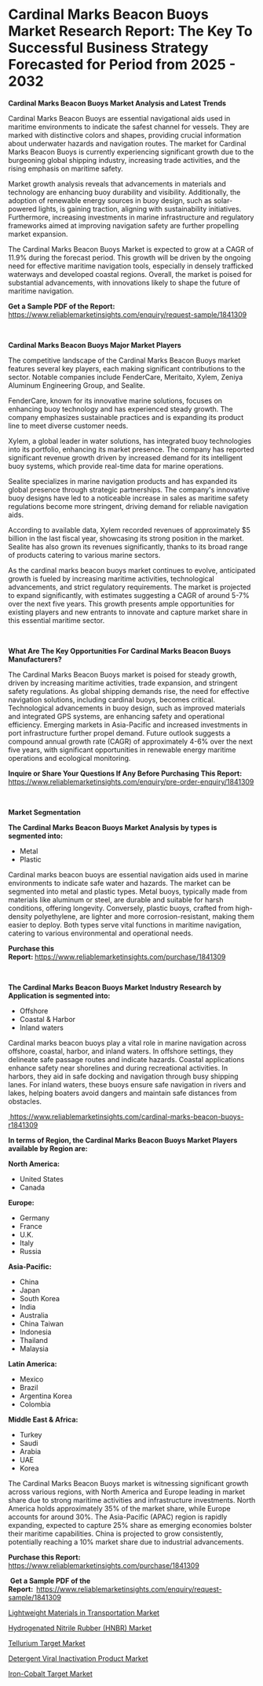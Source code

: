 <p><h1>Cardinal Marks Beacon Buoys Market Research Report: The Key To Successful Business Strategy Forecasted for Period from 2025 - 2032</h1></p><p><strong>Cardinal Marks Beacon Buoys Market Analysis and Latest Trends</strong></p>
<p><p>Cardinal Marks Beacon Buoys are essential navigational aids used in maritime environments to indicate the safest channel for vessels. They are marked with distinctive colors and shapes, providing crucial information about underwater hazards and navigation routes. The market for Cardinal Marks Beacon Buoys is currently experiencing significant growth due to the burgeoning global shipping industry, increasing trade activities, and the rising emphasis on maritime safety.</p><p>Market growth analysis reveals that advancements in materials and technology are enhancing buoy durability and visibility. Additionally, the adoption of renewable energy sources in buoy design, such as solar-powered lights, is gaining traction, aligning with sustainability initiatives. Furthermore, increasing investments in marine infrastructure and regulatory frameworks aimed at improving navigation safety are further propelling market expansion.</p><p>The Cardinal Marks Beacon Buoys Market is expected to grow at a CAGR of 11.9% during the forecast period. This growth will be driven by the ongoing need for effective maritime navigation tools, especially in densely trafficked waterways and developed coastal regions. Overall, the market is poised for substantial advancements, with innovations likely to shape the future of maritime navigation.</p></p>
<p><strong>Get a Sample PDF of the Report:&nbsp;</strong> <a href="https://www.reliablemarketinsights.com/enquiry/request-sample/1841309?utm_campaign=2240&utm_medium=2&utm_source=Github&utm_content=ia&utm_term=28022025&utm_id=cardinal-marks-beacon-buoys">https://www.reliablemarketinsights.com/enquiry/request-sample/1841309</a></p>
<p>&nbsp;</p>
<p><strong>Cardinal Marks Beacon Buoys Major Market Players</strong></p>
<p><p>The competitive landscape of the Cardinal Marks Beacon Buoys market features several key players, each making significant contributions to the sector. Notable companies include FenderCare, Meritaito, Xylem, Zeniya Aluminum Engineering Group, and Sealite.</p><p>FenderCare, known for its innovative marine solutions, focuses on enhancing buoy technology and has experienced steady growth. The company emphasizes sustainable practices and is expanding its product line to meet diverse customer needs.</p><p>Xylem, a global leader in water solutions, has integrated buoy technologies into its portfolio, enhancing its market presence. The company has reported significant revenue growth driven by increased demand for its intelligent buoy systems, which provide real-time data for marine operations.</p><p>Sealite specializes in marine navigation products and has expanded its global presence through strategic partnerships. The company's innovative buoy designs have led to a noticeable increase in sales as maritime safety regulations become more stringent, driving demand for reliable navigation aids.</p><p>According to available data, Xylem recorded revenues of approximately $5 billion in the last fiscal year, showcasing its strong position in the market. Sealite has also grown its revenues significantly, thanks to its broad range of products catering to various marine sectors.</p><p>As the cardinal marks beacon buoys market continues to evolve, anticipated growth is fueled by increasing maritime activities, technological advancements, and strict regulatory requirements. The market is projected to expand significantly, with estimates suggesting a CAGR of around 5-7% over the next five years. This growth presents ample opportunities for existing players and new entrants to innovate and capture market share in this essential maritime sector.</p></p>
<p>&nbsp;</p>
<p><strong>What Are The Key Opportunities For Cardinal Marks Beacon Buoys Manufacturers?</strong></p>
<p><p>The Cardinal Marks Beacon Buoys market is poised for steady growth, driven by increasing maritime activities, trade expansion, and stringent safety regulations. As global shipping demands rise, the need for effective navigation solutions, including cardinal buoys, becomes critical. Technological advancements in buoy design, such as improved materials and integrated GPS systems, are enhancing safety and operational efficiency. Emerging markets in Asia-Pacific and increased investments in port infrastructure further propel demand. Future outlook suggests a compound annual growth rate (CAGR) of approximately 4-6% over the next five years, with significant opportunities in renewable energy maritime operations and ecological monitoring.</p></p>
<p><strong>Inquire or Share Your Questions If Any Before Purchasing This Report:</strong> <a href="https://www.reliablemarketinsights.com/enquiry/pre-order-enquiry/1841309?utm_campaign=2240&utm_medium=2&utm_source=Github&utm_content=ia&utm_term=28022025&utm_id=cardinal-marks-beacon-buoys">https://www.reliablemarketinsights.com/enquiry/pre-order-enquiry/1841309</a></p>
<p>&nbsp;</p>
<p><strong>Market Segmentation</strong></p>
<p><strong>The Cardinal Marks Beacon Buoys Market Analysis by types is segmented into:</strong></p>
<p><ul><li>Metal</li><li>Plastic</li></ul></p>
<p><p>Cardinal marks beacon buoys are essential navigation aids used in marine environments to indicate safe water and hazards. The market can be segmented into metal and plastic types. Metal buoys, typically made from materials like aluminum or steel, are durable and suitable for harsh conditions, offering longevity. Conversely, plastic buoys, crafted from high-density polyethylene, are lighter and more corrosion-resistant, making them easier to deploy. Both types serve vital functions in maritime navigation, catering to various environmental and operational needs.</p></p>
<p><strong>Purchase this Report:&nbsp;</strong><a href="https://www.reliablemarketinsights.com/purchase/1841309?utm_campaign=2240&utm_medium=2&utm_source=Github&utm_content=ia&utm_term=28022025&utm_id=cardinal-marks-beacon-buoys">https://www.reliablemarketinsights.com/purchase/1841309</a></p>
<p>&nbsp;</p>
<p><strong>The Cardinal Marks Beacon Buoys Market Industry Research by Application is segmented into:</strong></p>
<p><ul><li>Offshore</li><li>Coastal & Harbor</li><li>Inland waters</li></ul></p>
<p><p>Cardinal marks beacon buoys play a vital role in marine navigation across offshore, coastal, harbor, and inland waters. In offshore settings, they delineate safe passage routes and indicate hazards. Coastal applications enhance safety near shorelines and during recreational activities. In harbors, they aid in safe docking and navigation through busy shipping lanes. For inland waters, these buoys ensure safe navigation in rivers and lakes, helping boaters avoid dangers and maintain safe distances from obstacles.</p></p>
<p><a href="https://www.reliablemarketinsights.com/cardinal-marks-beacon-buoys-r1841309?utm_campaign=2240&utm_medium=2&utm_source=Github&utm_content=ia&utm_term=28022025&utm_id=cardinal-marks-beacon-buoys">&nbsp;https://www.reliablemarketinsights.com/cardinal-marks-beacon-buoys-r1841309</a></p>
<p><strong>In terms of Region, the Cardinal Marks Beacon Buoys Market Players available by Region are:</strong></p>
<p>
    <p> <strong> North America: </strong>
        <ul>
            <li>United States</li>
            <li>Canada</li>
        </ul>
        </p> 
    <p> <strong> Europe: </strong>
        <ul>
            <li>Germany</li>
            <li>France</li>
            <li>U.K.</li>
            <li>Italy</li>
            <li>Russia</li>
        </ul>
        </p> 
    <p> <strong> Asia-Pacific: </strong>
        <ul>
            <li>China</li>
            <li>Japan</li>
            <li>South Korea</li>
            <li>India</li>
            <li>Australia</li>
            <li>China Taiwan</li>
            <li>Indonesia</li>
            <li>Thailand</li>
            <li>Malaysia</li>
        </ul>
        </p> 
    <p> <strong> Latin America: </strong>
        <ul>
            <li>Mexico</li>
            <li>Brazil</li>
            <li>Argentina Korea</li>
            <li>Colombia</li>
        </ul>
        </p> 
    <p> <strong> Middle East & Africa: </strong>
        <ul>
            <li>Turkey</li>
            <li>Saudi</li>
            <li>Arabia</li>
            <li>UAE</li>
            <li>Korea</li>
        </ul>
    </p>
    </p>
<p><p>The Cardinal Marks Beacon Buoys market is witnessing significant growth across various regions, with North America and Europe leading in market share due to strong maritime activities and infrastructure investments. North America holds approximately 35% of the market share, while Europe accounts for around 30%. The Asia-Pacific (APAC) region is rapidly expanding, expected to capture 25% share as emerging economies bolster their maritime capabilities. China is projected to grow consistently, potentially reaching a 10% market share due to industrial advancements.</p></p>
<p><strong>Purchase this Report: </strong><a href="https://www.reliablemarketinsights.com/purchase/1841309?utm_campaign=2240&utm_medium=2&utm_source=Github&utm_content=ia&utm_term=28022025&utm_id=cardinal-marks-beacon-buoys">https://www.reliablemarketinsights.com/purchase/1841309</a></p>
<p>&nbsp;<strong>Get a Sample PDF of the Report:&nbsp;&nbsp;</strong><a href="https://www.reliablemarketinsights.com/enquiry/request-sample/1841309?utm_campaign=2240&utm_medium=2&utm_source=Github&utm_content=ia&utm_term=28022025&utm_id=cardinal-marks-beacon-buoys">https://www.reliablemarketinsights.com/enquiry/request-sample/1841309</a></p>
<p><strong></strong></p>
<p><p><a href="https://github.com/qetelosooya/Market-Research-Report-List-1/blob/main/lightweight-materials-in-transportation-market.md?utm_campaign=2240&utm_medium=2&utm_source=Github&utm_content=ia&utm_term=28022025&utm_id=cardinal-marks-beacon-buoys">Lightweight Materials in Transportation Market</a></p><p><a href="https://github.com/mohmodsiason/Market-Research-Report-List-1/blob/main/hydrogenated-nitrile-rubber-hnbr-market.md?utm_campaign=2240&utm_medium=2&utm_source=Github&utm_content=ia&utm_term=28022025&utm_id=cardinal-marks-beacon-buoys">Hydrogenated Nitrile Rubber (HNBR) Market</a></p><p><a href="https://github.com/deyniphytic/Market-Research-Report-List-1/blob/main/tellurium-target-market.md?utm_campaign=2240&utm_medium=2&utm_source=Github&utm_content=ia&utm_term=28022025&utm_id=cardinal-marks-beacon-buoys">Tellurium Target Market</a></p><p><a href="https://github.com/zanoligarav/Market-Research-Report-List-1/blob/main/detergent-viral-inactivation-product-market.md?utm_campaign=2240&utm_medium=2&utm_source=Github&utm_content=ia&utm_term=28022025&utm_id=cardinal-marks-beacon-buoys">Detergent Viral Inactivation Product Market</a></p><p><a href="https://github.com/haaszgettre6/Market-Research-Report-List-1/blob/main/iron-cobalt-target-market.md?utm_campaign=2240&utm_medium=2&utm_source=Github&utm_content=ia&utm_term=28022025&utm_id=cardinal-marks-beacon-buoys">Iron-Cobalt Target Market</a></p></p>
